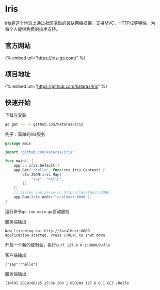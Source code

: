 # Iris

Iris是这个地球上通过社区驱动的最快网络框架，支持MVC，HTTP/2等特性。为每个人提供免费的技术支持。

## 官方网站

{% embed url="https://iris-go.com/" %}

## 项目地址

{% embed url="https://github.com/kataras/iris" %}

## 快速开始

下载与安装

```bash
go get -u -v github.com/kataras/iris
```

例子：简单的Iris服务

```go
package main

import "github.com/kataras/iris"

func main() {
    app := iris.Default()
    app.Get("/hello", func(ctx iris.Context) {
        ctx.JSON(iris.Map{
            "say": "hello",
        })
    })
    // listen and serve on http://localhost:8080.
    app.Run(iris.Addr("localhost:8080"))
}
```

运行命令`go run main.go`启动服务

服务端输出

```text
Now listening on: http://localhost:8080
Application started. Press CTRL+C to shut down.
```

开启一个新的控制台，执行`curl 127.0.0.1:8080/hello`

客户端输出

```text
{"say":"hello"}
```

服务端输出

```text
[INFO] 2019/06/25 15:06 200 1.0001ms 127.0.0.1 GET /hello
```

